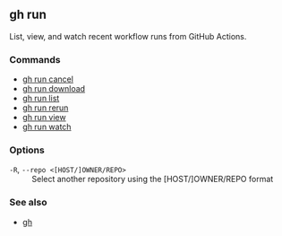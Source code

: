 

## gh run

List, view, and watch recent workflow runs from GitHub Actions.

### Commands

* [gh run cancel](./gh_run_cancel)
* [gh run download](./gh_run_download)
* [gh run list](./gh_run_list)
* [gh run rerun](./gh_run_rerun)
* [gh run view](./gh_run_view)
* [gh run watch](./gh_run_watch)


### Options


<dl class="flags">
	<dt><code>-R</code>, <code>--repo &lt;[HOST/]OWNER/REPO&gt;</code></dt>
	<dd>Select another repository using the [HOST/]OWNER/REPO format</dd>
</dl>


### See also

* [gh](./gh)
